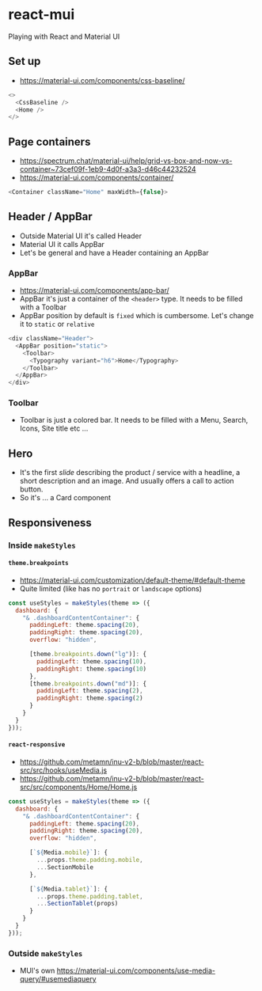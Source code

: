 # react-mui

Playing with React and Material UI

## Set up

- https://material-ui.com/components/css-baseline/

```js
<>
  <CssBaseline />
  <Home />
</>
```

## Page containers

- https://spectrum.chat/material-ui/help/grid-vs-box-and-now-vs-container~73cef09f-1eb9-4d0f-a3a3-d46c44232524
- https://material-ui.com/components/container/

```js
<Container className="Home" maxWidth={false}>
```

## Header / AppBar

- Outside Material UI it's called Header
- Material UI it calls AppBar
- Let's be general and have a Header containing an AppBar

### AppBar

- https://material-ui.com/components/app-bar/
- AppBar it's just a container of the `<header>` type. It needs to be filled with a Toolbar
- AppBar position by default is `fixed` which is cumbersome. Let's change it to `static` or `relative`

```js
<div className="Header">
  <AppBar position="static">
    <Toolbar>
      <Typography variant="h6">Home</Typography>
    </Toolbar>
  </AppBar>
</div>
```

### Toolbar

- Toolbar is just a colored bar. It needs to be filled with a Menu, Search, Icons, Site title etc ...

## Hero

- It's the first _slide_ describing the product / service with a headline, a short description and an image. And usually offers a call to action button.
- So it's ... a Card component

## Responsiveness

### Inside `makeStyles`

#### `theme.breakpoints`

- https://material-ui.com/customization/default-theme/#default-theme
- Quite limited (like has no `portrait` or `landscape` options)

```js
const useStyles = makeStyles(theme => ({
  dashboard: {
    "& .dashboardContentContainer": {
      paddingLeft: theme.spacing(20),
      paddingRight: theme.spacing(20),
      overflow: "hidden",

      [theme.breakpoints.down("lg")]: {
        paddingLeft: theme.spacing(10),
        paddingRight: theme.spacing(10)
      },
      [theme.breakpoints.down("md")]: {
        paddingLeft: theme.spacing(2),
        paddingRight: theme.spacing(2)
      }
    }
  }
}));
```

#### `react-responsive`

- https://github.com/metamn/inu-v2-b/blob/master/react-src/src/hooks/useMedia.js
- https://github.com/metamn/inu-v2-b/blob/master/react-src/src/components/Home/Home.js

```js
const useStyles = makeStyles(theme => ({
  dashboard: {
    "& .dashboardContentContainer": {
      paddingLeft: theme.spacing(20),
      paddingRight: theme.spacing(20),
      overflow: "hidden",

      [`${Media.mobile}`]: {
        ...props.theme.padding.mobile,
        ...SectionMobile
      },

      [`${Media.tablet}`]: {
        ...props.theme.padding.tablet,
        ...SectionTablet(props)
      }
    }
  }
}));
```

### Outside `makeStyles`

- MUI's own https://material-ui.com/components/use-media-query/#usemediaquery
